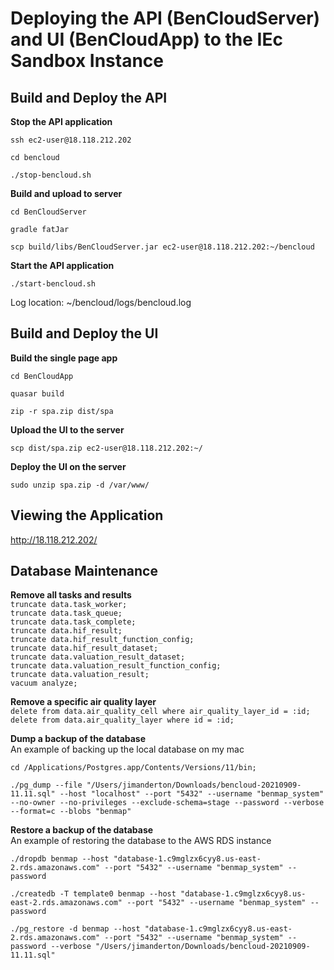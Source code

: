 # Deploying the API (BenCloudServer) and UI (BenCloudApp) to the IEc Sandbox Instance

## Build and Deploy the API

**Stop the API application**

`ssh ec2-user@18.118.212.202`

`cd bencloud`

`./stop-bencloud.sh`


**Build and upload to server**

`cd BenCloudServer`

`gradle fatJar`

`scp build/libs/BenCloudServer.jar ec2-user@18.118.212.202:~/bencloud`

**Start the API application**

`./start-bencloud.sh`

Log location: ~/bencloud/logs/bencloud.log

## Build and Deploy the UI

**Build the single page app**

`cd BenCloudApp`

`quasar build`

`zip -r spa.zip dist/spa`

**Upload the UI to the server**

`scp dist/spa.zip ec2-user@18.118.212.202:~/`

**Deploy the UI on the server**

`sudo unzip spa.zip -d /var/www/`

## Viewing the Application

<http://18.118.212.202/>

## Database Maintenance

**Remove all tasks and results**  
`truncate data.task_worker;`  
`truncate data.task_queue;`  
`truncate data.task_complete;`  
`truncate data.hif_result;`  
`truncate data.hif_result_function_config;`  
`truncate data.hif_result_dataset;`  
`truncate data.valuation_result_dataset;`  
`truncate data.valuation_result_function_config;`  
`truncate data.valuation_result;`  
`vacuum analyze;`  

**Remove a specific air quality layer**  
`delete from data.air_quality_cell where air_quality_layer_id = :id;`  
`delete from data.air_quality_layer where id = :id;`  

**Dump a backup of the database**  
An example of backing up the local database on my mac  

`cd /Applications/Postgres.app/Contents/Versions/11/bin;`

`./pg_dump --file "/Users/jimanderton/Downloads/bencloud-20210909-11.11.sql" --host "localhost" --port "5432" --username "benmap_system" --no-owner --no-privileges --exclude-schema=stage --password --verbose --format=c --blobs "benmap"`

**Restore a backup of the database**  
An example of restoring the database to the AWS RDS instance  

`./dropdb benmap --host "database-1.c9mglzx6cyy8.us-east-2.rds.amazonaws.com" --port "5432" --username "benmap_system" --password `

`./createdb -T template0 benmap --host "database-1.c9mglzx6cyy8.us-east-2.rds.amazonaws.com" --port "5432" --username "benmap_system" --password`

`./pg_restore -d benmap --host "database-1.c9mglzx6cyy8.us-east-2.rds.amazonaws.com" --port "5432" --username "benmap_system" --password --verbose "/Users/jimanderton/Downloads/bencloud-20210909-11.11.sql"`

